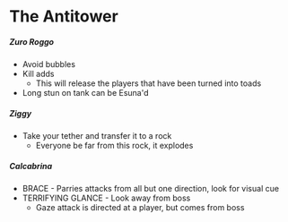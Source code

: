 # The Antitower

##### Zuro Roggo

- Avoid bubbles
- Kill adds
  - This will release the players that have been turned into toads
- Long stun on tank can be Esuna'd

##### Ziggy

- Take your tether and transfer it to a rock
  - Everyone be far from this rock, it explodes

##### Calcabrina

- BRACE - Parries attacks from all but one direction, look for visual cue
- TERRIFYING GLANCE - Look away from boss
  - Gaze attack is directed at a player, but comes from boss
